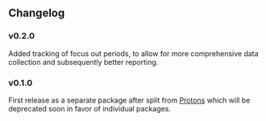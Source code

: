 ## Changelog

### v0.2.0

Added tracking of focus out periods, to allow for more comprehensive data collection and subsequently better reporting.

### v0.1.0

First release as a separate package after split from [Protons](https://atom.io/packages/protons) which will be deprecated soon in favor of individual packages.